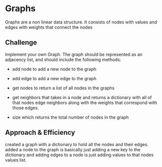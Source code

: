 # Graphs

Graphs are a non linear data structure. It consists of nodes with values and edges with weights that connect the nodes

## Challenge

Implement your own Graph. The graph should be represented as an adjacency list, and should include the following methods:

- add node to add a new node to the graph

- add edge to add a new edge to the graph

- get nodes to return a list of all nodes in the graphs

- get neighbors that takes in a node and returns a dictionary with all of that nodes edge neighbors along with the weights that correspond with those edges.

- size which returns the total number of nodes in the graph

## Approach & Efficiency

created a graph with a dictionary to hold all the nodes and their edges. added a node to the graph is basically just adding a new key to the dictionary and adding edges to a node is just adding values to that nodes values list.